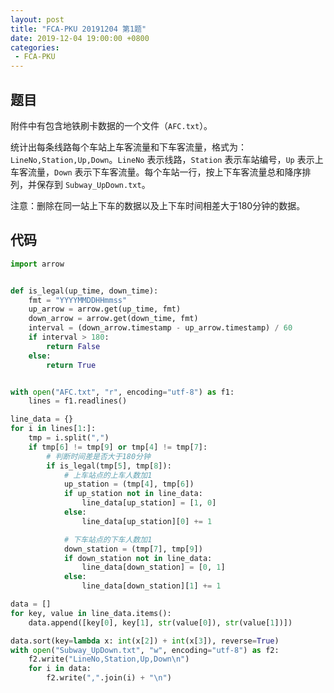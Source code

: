 ```yaml
---
layout: post
title: "FCA-PKU 20191204 第1题"
date: 2019-12-04 19:00:00 +0800
categories: 
 - FCA-PKU
---
```


## 题目

附件中有包含地铁刷卡数据的一个文件（`AFC.txt`）。

<!-- more -->

统计出每条线路每个车站上车客流量和下车客流量，格式为：`LineNo,Station,Up,Down`。`LineNo` 表示线路，`Station` 表示车站编号，`Up` 表示上车客流量，`Down` 表示下车客流量。每个车站一行，按上下车客流量总和降序排列，并保存到 `Subway_UpDown.txt`。

注意：删除在同一站上下车的数据以及上下车时间相差大于180分钟的数据。

## 代码

```python
import arrow


def is_legal(up_time, down_time):
    fmt = "YYYYMMDDHHmmss"
    up_arrow = arrow.get(up_time, fmt)
    down_arrow = arrow.get(down_time, fmt)
    interval = (down_arrow.timestamp - up_arrow.timestamp) / 60
    if interval > 180:
        return False
    else:
        return True


with open("AFC.txt", "r", encoding="utf-8") as f1:
    lines = f1.readlines()

line_data = {}
for i in lines[1:]:
    tmp = i.split(",")
    if tmp[6] != tmp[9] or tmp[4] != tmp[7]:
        # 判断时间差是否大于180分钟
        if is_legal(tmp[5], tmp[8]):
            # 上车站点的上车人数加1
            up_station = (tmp[4], tmp[6])
            if up_station not in line_data:
                line_data[up_station] = [1, 0]
            else:
                line_data[up_station][0] += 1

            # 下车站点的下车人数加1
            down_station = (tmp[7], tmp[9])
            if down_station not in line_data:
                line_data[down_station] = [0, 1]
            else:
                line_data[down_station][1] += 1

data = []
for key, value in line_data.items():
    data.append([key[0], key[1], str(value[0]), str(value[1])])

data.sort(key=lambda x: int(x[2]) + int(x[3]), reverse=True)
with open("Subway_UpDown.txt", "w", encoding="utf-8") as f2:
    f2.write("LineNo,Station,Up,Down\n")
    for i in data:
        f2.write(",".join(i) + "\n")
```
